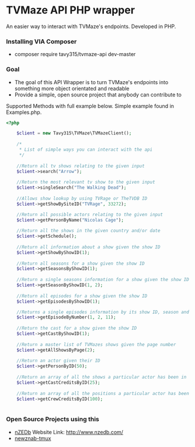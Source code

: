 # TVMaze API PHP wrapper

An easier way to interact with TVMaze's endpoints. Developed in PHP.

### Installing VIA Composer
* composer require tavy315/tvmaze-api dev-master

### Goal
 * The goal of this API Wrapper is to turn TVMaze's endpoints into something more object orientated and readable
 * Provide a simple, open source project that anybody can contribute to

Supported Methods with full example below. Simple example found in Examples.php.

```php
<?php

    $client = new Tavy315\TVMaze\TVMazeClient();
    
    /*
     * List of simple ways you can interact with the api
     */
     
    //Return all tv shows relating to the given input
    $client->search("Arrow");
    
    //Return the most relevant tv show to the given input
    $client->singleSearch("The Walking Dead");
    
    //Allows show lookup by using TVRage or TheTVDB ID
    $client->getShowBySiteID("TVRage", 33272);

    //Return all possible actors relating to the given input
    $client->getPersonByName("Nicolas Cage");
    
    //Return all the shows in the given country and/or date
    $client->getSchedule();
    
    //Return all information about a show given the show ID
    $client->getShowByShowID(1);
    
    //Return all seasons for a show given the show ID
    $client->getSeasonsByShowID(1);
    
    //Return a single seasons information for a show given the show ID and season number
    $client->getSeasonByShowID(1, 2);
    
    //Return all episodes for a show given the show ID
    $client->getEpisodesByShowID(1);

    //Returns a single episodes information by its show ID, season and episode numbers
    $client->getEpisodeByNumber(1, 2, 11);
    
    //Return the cast for a show given the show ID
    $client->getCastByShowID(1);
    
    //Return a master list of TVMazes shows given the page number
    $client->getAllShowsByPage(2);
    
    //Return an actor given their ID
    $client->getPersonByID(50);
    
    //Return an array of all the shows a particular actor has been in
    $client->getCastCreditsByID(25);
    
    //Return an array of all the positions a particular actor has been in
    $client->getCrewCreditsByID(100);
    
```

### Open Source Projects using this

 * [nZEDb](https://github.com/nZEDb/nZEDb) Website Link: http://www.nzedb.com/
 * [newznab-tmux](https://github.com/DariusIII/newznab-tmux)
